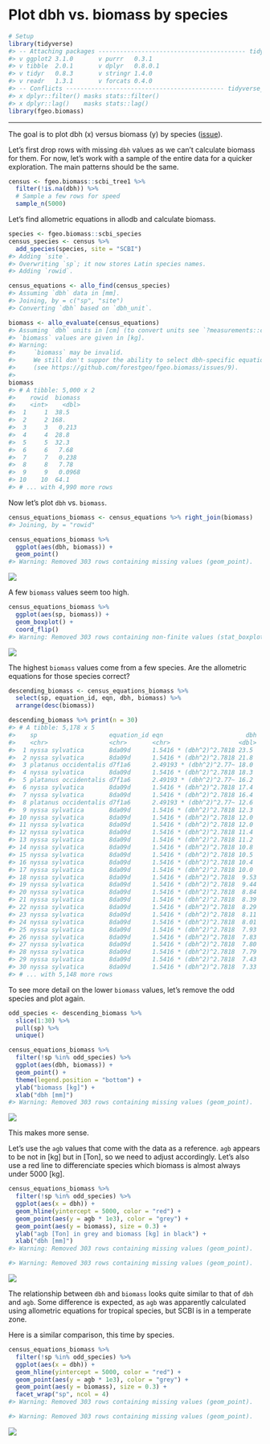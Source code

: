 Plot dbh vs. biomass by species
================

``` r
# Setup
library(tidyverse)
#> -- Attaching packages ----------------------------------------- tidyverse 1.2.1 --
#> v ggplot2 3.1.0       v purrr   0.3.1  
#> v tibble  2.0.1       v dplyr   0.8.0.1
#> v tidyr   0.8.3       v stringr 1.4.0  
#> v readr   1.3.1       v forcats 0.4.0
#> -- Conflicts -------------------------------------------- tidyverse_conflicts() --
#> x dplyr::filter() masks stats::filter()
#> x dplyr::lag()    masks stats::lag()
library(fgeo.biomass)
```

-----

The goal is to plot dbh (x) versus biomass (y) by species
([issue](https://github.com/forestgeo/allodb/issues/73)).

Let’s first drop rows with missing `dbh` values as we can’t calculate
biomass for them. For now, let’s work with a sample of the entire data
for a quicker exploration. The main patterns should be the same.

``` r
census <- fgeo.biomass::scbi_tree1 %>% 
  filter(!is.na(dbh)) %>% 
  # Sample a few rows for speed
  sample_n(5000)
```

Let’s find allometric equations in allodb and calculate biomass.

``` r
species <- fgeo.biomass::scbi_species
census_species <- census %>% 
  add_species(species, site = "SCBI")
#> Adding `site`.
#> Overwriting `sp`; it now stores Latin species names.
#> Adding `rowid`.

census_equations <- allo_find(census_species)
#> Assuming `dbh` data in [mm].
#> Joining, by = c("sp", "site")
#> Converting `dbh` based on `dbh_unit`.

biomass <- allo_evaluate(census_equations)
#> Assuming `dbh` units in [cm] (to convert units see `?measurements::conv_unit()`).
#> `biomass` values are given in [kg].
#> Warning: 
#>     `biomass` may be invalid.
#>     We still don't suppor the ability to select dbh-specific equations
#>     (see https://github.com/forestgeo/fgeo.biomass/issues/9).
#> 
biomass
#> # A tibble: 5,000 x 2
#>    rowid  biomass
#>    <int>    <dbl>
#>  1     1  38.5   
#>  2     2 168.    
#>  3     3   0.213 
#>  4     4  28.8   
#>  5     5  32.3   
#>  6     6   7.68  
#>  7     7   0.238 
#>  8     8   7.78  
#>  9     9   0.0968
#> 10    10  64.1   
#> # ... with 4,990 more rows
```

Now let’s plot `dbh` vs. `biomass`.

``` r
census_equations_biomass <- census_equations %>% right_join(biomass)
#> Joining, by = "rowid"

census_equations_biomass %>% 
  ggplot(aes(dbh, biomass)) + 
  geom_point()
#> Warning: Removed 303 rows containing missing values (geom_point).
```

![](dbh-vs-biomass_files/figure-gfm/unnamed-chunk-5-1.png)<!-- -->

A few `biomass` values seem too high.

``` r
census_equations_biomass %>% 
  ggplot(aes(sp, biomass)) +
  geom_boxplot() +
  coord_flip()
#> Warning: Removed 303 rows containing non-finite values (stat_boxplot).
```

![](dbh-vs-biomass_files/figure-gfm/unnamed-chunk-6-1.png)<!-- -->

The highest `biomass` values come from a few species. Are the allometric
equations for those species correct?

``` r
descending_biomass <- census_equations_biomass %>% 
  select(sp, equation_id, eqn, dbh, biomass) %>% 
  arrange(desc(biomass))

descending_biomass %>% print(n = 30)
#> # A tibble: 5,178 x 5
#>    sp                    equation_id eqn                       dbh  biomass
#>    <chr>                 <chr>       <chr>                   <dbl>    <dbl>
#>  1 nyssa sylvatica       8da09d      1.5416 * (dbh^2)^2.7818 23.5    2.98e7
#>  2 nyssa sylvatica       8da09d      1.5416 * (dbh^2)^2.7818 21.8    1.97e7
#>  3 platanus occidentalis d7f1a6      2.49193 * (dbh^2)^2.77~ 18.0    1.05e7
#>  4 nyssa sylvatica       8da09d      1.5416 * (dbh^2)^2.7818 18.3    7.32e6
#>  5 platanus occidentalis d7f1a6      2.49193 * (dbh^2)^2.77~ 16.2    5.68e6
#>  6 nyssa sylvatica       8da09d      1.5416 * (dbh^2)^2.7818 17.4    5.50e6
#>  7 nyssa sylvatica       8da09d      1.5416 * (dbh^2)^2.7818 16.4    4.08e6
#>  8 platanus occidentalis d7f1a6      2.49193 * (dbh^2)^2.77~ 12.6    1.45e6
#>  9 nyssa sylvatica       8da09d      1.5416 * (dbh^2)^2.7818 12.3    8.18e5
#> 10 nyssa sylvatica       8da09d      1.5416 * (dbh^2)^2.7818 12.0    7.09e5
#> 11 nyssa sylvatica       8da09d      1.5416 * (dbh^2)^2.7818 12.0    6.96e5
#> 12 nyssa sylvatica       8da09d      1.5416 * (dbh^2)^2.7818 11.4    5.35e5
#> 13 nyssa sylvatica       8da09d      1.5416 * (dbh^2)^2.7818 11.2    4.79e5
#> 14 nyssa sylvatica       8da09d      1.5416 * (dbh^2)^2.7818 10.8    3.99e5
#> 15 nyssa sylvatica       8da09d      1.5416 * (dbh^2)^2.7818 10.5    3.34e5
#> 16 nyssa sylvatica       8da09d      1.5416 * (dbh^2)^2.7818 10.4    3.17e5
#> 17 nyssa sylvatica       8da09d      1.5416 * (dbh^2)^2.7818 10.0    2.62e5
#> 18 nyssa sylvatica       8da09d      1.5416 * (dbh^2)^2.7818  9.53   1.96e5
#> 19 nyssa sylvatica       8da09d      1.5416 * (dbh^2)^2.7818  9.44   1.86e5
#> 20 nyssa sylvatica       8da09d      1.5416 * (dbh^2)^2.7818  8.84   1.29e5
#> 21 nyssa sylvatica       8da09d      1.5416 * (dbh^2)^2.7818  8.39   9.66e4
#> 22 nyssa sylvatica       8da09d      1.5416 * (dbh^2)^2.7818  8.29   9.03e4
#> 23 nyssa sylvatica       8da09d      1.5416 * (dbh^2)^2.7818  8.11   8.00e4
#> 24 nyssa sylvatica       8da09d      1.5416 * (dbh^2)^2.7818  8.01   7.44e4
#> 25 nyssa sylvatica       8da09d      1.5416 * (dbh^2)^2.7818  7.93   7.04e4
#> 26 nyssa sylvatica       8da09d      1.5416 * (dbh^2)^2.7818  7.83   6.57e4
#> 27 nyssa sylvatica       8da09d      1.5416 * (dbh^2)^2.7818  7.80   6.42e4
#> 28 nyssa sylvatica       8da09d      1.5416 * (dbh^2)^2.7818  7.79   6.37e4
#> 29 nyssa sylvatica       8da09d      1.5416 * (dbh^2)^2.7818  7.43   4.90e4
#> 30 nyssa sylvatica       8da09d      1.5416 * (dbh^2)^2.7818  7.33   4.54e4
#> # ... with 5,148 more rows
```

To see more detail on the lower `biomass` values, let’s remove the odd
species and plot again.

``` r
odd_species <- descending_biomass %>% 
  slice(1:30) %>% 
  pull(sp) %>% 
  unique()

census_equations_biomass %>% 
  filter(!sp %in% odd_species) %>% 
  ggplot(aes(dbh, biomass)) +
  geom_point() +
  theme(legend.position = "bottom") +
  ylab("biomass [kg]") +
  xlab("dbh [mm]")
#> Warning: Removed 303 rows containing missing values (geom_point).
```

![](dbh-vs-biomass_files/figure-gfm/unnamed-chunk-8-1.png)<!-- -->

This makes more sense.

Let’s use the `agb` values that come with the data as a reference. `agb`
appears to be not in \[kg\] but in \[Ton\], so we need to adjust
accordingly. Let’s also use a red line to differenciate species which
biomass is almost always under 5000 \[kg\].

``` r
census_equations_biomass %>% 
  filter(!sp %in% odd_species) %>% 
  ggplot(aes(x = dbh)) +
  geom_hline(yintercept = 5000, color = "red") +
  geom_point(aes(y = agb * 1e3), color = "grey") +
  geom_point(aes(y = biomass), size = 0.3) +
  ylab("agb [Ton] in grey and biomass [kg] in black") +
  xlab("dbh [mm]")
#> Warning: Removed 303 rows containing missing values (geom_point).

#> Warning: Removed 303 rows containing missing values (geom_point).
```

![](dbh-vs-biomass_files/figure-gfm/unnamed-chunk-9-1.png)<!-- -->

The relationship between `dbh` and `biomass` looks quite similar to that
of `dbh` and `agb`. Some difference is expected, as `agb` was apparently
calculated using allometric equations for tropical species, but SCBI is
in a temperate zone.

Here is a similar comparison, this time by species.

``` r
census_equations_biomass %>% 
  filter(!sp %in% odd_species) %>% 
  ggplot(aes(x = dbh)) +
  geom_hline(yintercept = 5000, color = "red") +
  geom_point(aes(y = agb * 1e3), color = "grey") +
  geom_point(aes(y = biomass), size = 0.3) +
  facet_wrap("sp", ncol = 4)
#> Warning: Removed 303 rows containing missing values (geom_point).

#> Warning: Removed 303 rows containing missing values (geom_point).
```

![](dbh-vs-biomass_files/figure-gfm/unnamed-chunk-10-1.png)<!-- -->
